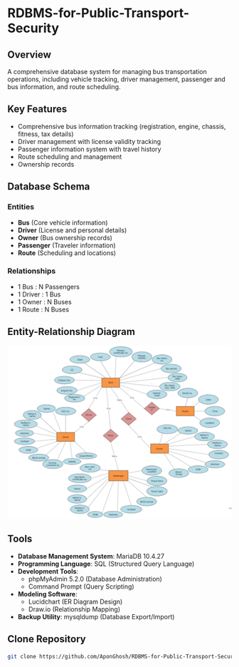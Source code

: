 # RDBMS-for-Public-Transport-Security

## Overview
A comprehensive database system for managing bus transportation operations, including vehicle tracking, driver management, passenger and bus information, and route scheduling.

## Key Features
- Comprehensive bus information tracking (registration, engine, chassis, fitness, tax details)
- Driver management with license validity tracking
- Passenger information system with travel history
- Route scheduling and management
- Ownership records

## Database Schema
### Entities
- **Bus** (Core vehicle information)
- **Driver** (License and personal details)
- **Owner** (Bus ownership records)
- **Passenger** (Traveler information)
- **Route** (Scheduling and locations)

### Relationships
- 1 Bus : N Passengers
- 1 Driver : 1 Bus
- 1 Owner : N Buses
- 1 Route : N Buses

## Entity-Relationship Diagram
![ER Diagram](https://github.com/AponGhosh/RDBMS-for-Public-Transport-Security/blob/main/ER-Diagram.png)

## Tools
- **Database Management System**: MariaDB 10.4.27
- **Programming Language**: SQL (Structured Query Language)
- **Development Tools**:
  - phpMyAdmin 5.2.0 (Database Administration)
  - Command Prompt (Query Scripting)
- **Modeling Software**:
  - Lucidchart (ER Diagram Design)
  - Draw.io (Relationship Mapping)
- **Backup Utility**: mysqldump (Database Export/Import)

## Clone Repository
   ```bash
   git clone https://github.com/AponGhosh/RDBMS-for-Public-Transport-Security.git
